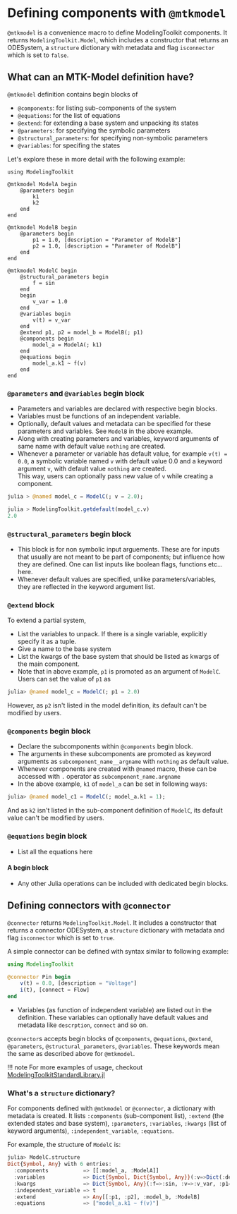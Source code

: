 # Defining components with `@mtkmodel`

`@mtkmodel` is a convenience macro to define ModelingToolkit components. It returns `ModelingToolkit.Model`, which includes a constructor that returns an ODESystem, a `structure` dictionary with metadata and flag `isconnector` which is set to `false`.

## What can an MTK-Model definition have?

`@mtkmodel` definition contains begin blocks of

  - `@components`: for listing sub-components of the system
  - `@equations`: for the list of equations
  - `@extend`: for extending a base system and unpacking its states
  - `@parameters`: for specifying the symbolic parameters
  - `@structural_parameters`: for specifying non-symbolic parameters
  - `@variables`: for specifing the states

Let's explore these in more detail with the following example:

```@example mtkmodel-example
using ModelingToolkit

@mtkmodel ModelA begin
    @parameters begin
        k1
        k2
    end
end

@mtkmodel ModelB begin
    @parameters begin
        p1 = 1.0, [description = "Parameter of ModelB"]
        p2 = 1.0, [description = "Parameter of ModelB"]
    end
end

@mtkmodel ModelC begin
    @structural_parameters begin
        f = sin
    end
    begin
        v_var = 1.0
    end
    @variables begin
        v(t) = v_var
    end
    @extend p1, p2 = model_b = ModelB(; p1)
    @components begin
        model_a = ModelA(; k1)
    end
    @equations begin
        model_a.k1 ~ f(v)
    end
end
```

### `@parameters` and `@variables` begin block

  - Parameters and variables are declared with respective begin blocks.
  - Variables must be functions of an independent variable.
  - Optionally, default values and metadata can be specified for these parameters and variables. See `ModelB` in the above example.
  - Along with creating parameters and variables, keyword arguments of same name with default value `nothing` are created.
  - Whenever a parameter or variable has default value, for example `v(t) = 0.0`, a symbolic variable named `v` with default value 0.0 and a keyword argument `v`, with default value `nothing` are created. <br> This way, users can optionally pass new value of `v` while creating a component.

```julia
julia > @named model_c = ModelC(; v = 2.0);

julia > ModelingToolkit.getdefault(model_c.v)
2.0
```

### `@structural_parameters` begin block

  - This block is for non symbolic input arguements. These are for inputs that usually are not meant to be part of components; but influence how they are defined. One can list inputs like boolean flags, functions etc... here.
  - Whenever default values are specified, unlike parameters/variables, they are reflected in the keyword argument list.

### `@extend` block

To extend a partial system,

  - List the variables to unpack. If there is a single variable, explicitly specify it as a tuple.
  - Give a name to the base system
  - List the kwargs of the base system that should be listed as kwargs of the main component.
  - Note that in above example, `p1` is promoted as an argument of `ModelC`. Users can set the value of `p1` as

```julia
julia> @named model_c = ModelC(; p1 = 2.0)

```

However, as `p2` isn't listed in the model definition, its default can't be modified by users.

### `@components` begin block

  - Declare the subcomponents within `@components` begin block.
  - The arguments in these subcomponents are promoted as keyword arguments as `subcomponent_name__argname` with `nothing` as default value.
  - Whenever components are created with `@named` macro, these can be accessed with `.` operator as `subcomponent_name.argname`
  - In the above example, `k1` of `model_a` can be set in following ways:

```julia
julia> @named model_c1 = ModelC(; model_a.k1 = 1);

```

And as `k2` isn't listed in the sub-component definition of `ModelC`, its default value can't be modified by users.

### `@equations` begin block

  - List all the equations here

#### A begin block

  - Any other Julia operations can be included with dedicated begin blocks.

## Defining connectors with `@connector`

`@connector` returns `ModelingToolkit.Model`. It includes a constructor that returns a connector ODESystem, a `structure` dictionary with metadata and flag `isconnector` which is set to `true`.

A simple connector can be defined with syntax similar to following example:

```julia
using ModelingToolkit

@connector Pin begin
    v(t) = 0.0, [description = "Voltage"]
    i(t), [connect = Flow]
end
```

  - Variables (as function of independent variable) are listed out in the definition. These variables can optionally have default values and metadata like `descrption`, `connect` and so on.

`@connector`s accepts begin blocks of `@components`, `@equations`, `@extend`, `@parameters`, `@structural_parameters`, `@variables`. These keywords mean the same as described above for `@mtkmodel`.

!!! note
    For more examples of usage, checkout [ModelingToolkitStandardLibrary.jl](https://github.com/SciML/ModelingToolkitStandardLibrary.jl/)

### What's a `structure` dictionary?

For components defined with `@mtkmodel` or `@connector`, a dictionary with metadata is created. It lists `:components` (sub-component list), `:extend` (the extended states and base system), `:parameters`, `:variables`, ``:kwargs`` (list of keyword arguments), `:independent_variable`, `:equations`.

For example, the structure of `ModelC` is:

```julia
julia> ModelC.structure
Dict{Symbol, Any} with 6 entries:
  :components           => [[:model_a, :ModelA]]
  :variables            => Dict{Symbol, Dict{Symbol, Any}}(:v=>Dict(:default=>:v_var))
  :kwargs               => Dict{Symbol, Any}(:f=>:sin, :v=>:v_var, :p1=>nothing, :model_a__k1=>nothing)
  :independent_variable => t
  :extend               => Any[[:p1, :p2], :model_b, :ModelB]
  :equations            => ["model_a.k1 ~ f(v)"]
```
